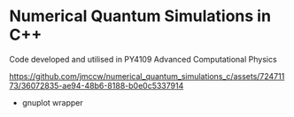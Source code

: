 # Numerical Quantum Simulations in C++
Code developed and utilised in PY4109 Advanced Computational Physics

https://github.com/jmccw/numerical_quantum_simulations_c/assets/72471173/36072835-ae94-48b6-8188-b0e0c5337914



* gnuplot wrapper
